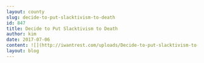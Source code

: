 ```yaml
---
layout: county 
slug: decide-to-put-slacktivism-to-death
id: 847
title: Decide to Put Slacktivism to Death
author: kim
date: 2017-07-06
content: ![](http://iwantrest.com/uploads/Decide-to-put-slacktivism-to-death.jpg), , There is a lot of talk in recent years about the rise of “slacktivism.” As social media has grown and become an awareness-raising machine, this idea of “slacktivism” has emerged. In short, it is being willing to post/share/comment/like—but be unengaged otherwise. Slacktivism is talking big game about your feelings about issues—but ultimately <i>doing</i> nothing. It is akin to a boat that is ashore. It has potential, but it needs to be brought back into the water to really make the difference that it was intended to. , , People have taken note. And people are making changes—and are calling for others to make the same changes—to not just put their money where their mouth (or social media accounts) is, but to put their time, skills, and voice toward some major issues in our world today. And we are so encouraged by this. , , We saw a really good example of this shift with the [ALS Foundation’s Ice Bucket Challenge](http://www.alsa.org/fight-als/ice-bucket-challenge.html?referrer=https://www.iwantrest.com/) in 2014. What started as a “either dump ice water over your head—or donate” became a “dump ice water over your head to raise awareness, <i>and</i> donate to raise funds.” Through the call to do <i>more</i> than just talk (and talking is important), the ALS Foundation received $115 million in donations—and that $115 million has enabled incredible steps in their research in the last three years. , , We’re not going to ask you to pour ice water over your head. But we are going to ask you to put slacktivism to death, and commit to bringing freedom, safety, and hope to women and girls exploited by the sex trade. We need your voice, time, talents, <i>and</i> money to continue this mission. , , , We get asked often how people can get involved—so we thought we’d put together a list of ways you can do just that. Here are five ways to make an impact for the hundreds that will be sold for sex in our community tonight: , , #####Pray., Stop reading this blog for a minute, and take a moment to pray for those in Seattle who are being exploited in the sex trade. Take a moment to pray for those purchasing sex in our community. Pray for REST. Pray for your reaction to the rest of this blog. Consider committing to being a prayer partner, and showing up at our [prayer events](https://iwantrest.com/events).  , #####Donate., From operating our REST House, the Emergency Receiving Center Shelter, and Drop-In Center, to having people available to help women seeking to exit the sex trade—and having material resources for them—we need your support. Whether you’re able to make a one-time donation, or become a monthly supporter, or [provide directly for material needs](https://iwantrest.com/needs)—we need your help. [Make a financial donation here](https://iwantrest.com/donate)., #####Get Trained & Volunteer., There are many ways you can volunteer at REST—and it all starts with attending a [Training Day](https://iwantrest.com/events). We need frontline volunteers as well as people working in the background. [Learn more about volunteering here](https://iwantrest.com/volunteer). One upcoming volunteer need we have is for a volunteer photographer and a few volunteer models for a photoshoot. If you’re interested, email [communication@iwantrest.com](mailto:communication@iwantrest.com)., #####Join us at [A Night of REST](https://iwantrest.com/event/a-night-of-rest-2)., Attend our annual fundraising gala on November 11. Connect with other like-minded people in our community, enjoy dinner, and participate in live and silent auctions to raise funds to bring REST to exploited individuals. [Info & tickets are available here](https://iwantrest.com/event/a-night-of-rest-2)., #####Use your platform. , We know we’re encouraging you to put slacktivism to death—but that doesn’t mean we don’t need [your voice](https://iwantrest.com/blog/3-essential-components-to-winning-the-war-on-human-trafficking-1). It means we need your voice <i>and</i>. We need your voice <i>and</i> your intentional commitment to bring freedom, safety, and hope to those exploited in the commercial sex trade in King County. One new way you can use your voice to very practically help us is by starting a [Facebook Fundraiser](https://www.facebook.com/fundraisers/). Through Facebook Fundraisers, we can collectively, as a community, put our money where our social media mouth is and make a real—visible—tangible—impact. Facebook fans have already raised over $3,200 for REST. $3,200 can keep our ERC Shelter & Drop-In Center open for two days, or provide life skills training for all of the women in the REST house for a year, or help ten survivors escape to a safe, out-of-state location. , , You can make a significant impact for those exploited in the commercial sex trade in our community right now—if you’re willing to put slacktivism to death and take action.
layout: blog
---
```

